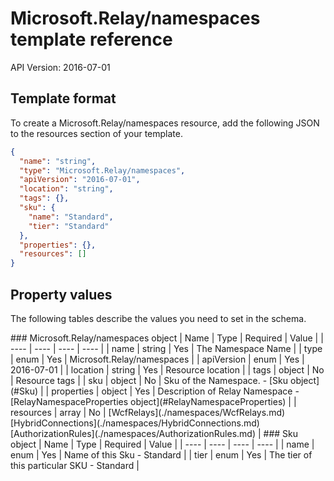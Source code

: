 # Microsoft.Relay/namespaces template reference
API Version: 2016-07-01
## Template format

To create a Microsoft.Relay/namespaces resource, add the following JSON to the resources section of your template.

```json
{
  "name": "string",
  "type": "Microsoft.Relay/namespaces",
  "apiVersion": "2016-07-01",
  "location": "string",
  "tags": {},
  "sku": {
    "name": "Standard",
    "tier": "Standard"
  },
  "properties": {},
  "resources": []
}
```
## Property values

The following tables describe the values you need to set in the schema.

<a id="Microsoft.Relay/namespaces" />
### Microsoft.Relay/namespaces object
|  Name | Type | Required | Value |
|  ---- | ---- | ---- | ---- |
|  name | string | Yes | The Namespace Name |
|  type | enum | Yes | Microsoft.Relay/namespaces |
|  apiVersion | enum | Yes | 2016-07-01 |
|  location | string | Yes | Resource location |
|  tags | object | No | Resource tags |
|  sku | object | No | Sku of the Namespace. - [Sku object](#Sku) |
|  properties | object | Yes | Description of Relay Namespace - [RelayNamespaceProperties object](#RelayNamespaceProperties) |
|  resources | array | No | [WcfRelays](./namespaces/WcfRelays.md) [HybridConnections](./namespaces/HybridConnections.md) [AuthorizationRules](./namespaces/AuthorizationRules.md) |


<a id="Sku" />
### Sku object
|  Name | Type | Required | Value |
|  ---- | ---- | ---- | ---- |
|  name | enum | Yes | Name of this Sku - Standard |
|  tier | enum | Yes | The tier of this particular SKU - Standard |

